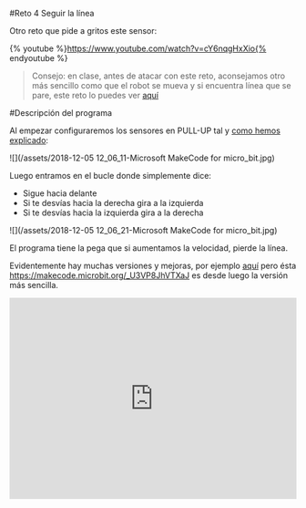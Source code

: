 #Reto 4 Seguir la línea

Otro reto que pide a gritos este sensor:

{% youtube %}https://www.youtube.com/watch?v=cY6nqgHxXio{% endyoutube %}

>Consejo: en clase, antes de atacar con este reto, aconsejamos otro más sencillo como que el robot se mueva y si encuentra línea que se pare, este reto lo puedes ver [aquí](https://www.elecfreaks.com/learn-en/motor_bit_smart_car_case_01/)

#Descripción del programa

Al empezar configuraremos los sensores en PULL-UP tal y [como hemos explicado](/sigue-lineas.md):

![](/assets/2018-12-05 12_06_11-Microsoft MakeCode for micro_bit.jpg)

Luego entramos en el bucle donde simplemente dice:

* Sigue hacia delante
* Si te desvías hacia la derecha gira a la izquierda
* Si te desvías hacia la izquierda gira a la derecha

![](/assets/2018-12-05 12_06_21-Microsoft MakeCode for micro_bit.jpg)

El programa tiene la pega que si aumentamos la velocidad, pierde la línea.

Evidentemente hay muchas versiones y mejoras, por ejemplo [aquí](https://www.elecfreaks.com/learn-en/motor_bit_smart_car_case_03/)
 pero ésta https://makecode.microbit.org/_U3VP8JhVTXaJ es desde luego la versión más sencilla.
 
 <div style="position:relative;height:0;padding-bottom:70%;overflow:hidden;"><iframe style="position:absolute;top:0;left:0;width:100%;height:100%;" src="https://makecode.microbit.org/#pub:_U3VP8JhVTXaJ" frameborder="0" sandbox="allow-popups allow-forms allow-scripts allow-same-origin"></iframe></div>
 
 